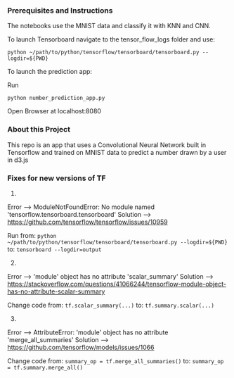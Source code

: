 ### Prerequisites and Instructions
The notebooks use the MNIST data and classify it with KNN and CNN.

To launch Tensorboard navigate to the tensor_flow_logs folder and use:
```
python ~/path/to/python/tensorflow/tensorboard/tensorboard.py --logdir=${PWD}
```
To launch the prediction app:

Run
```
python number_prediction_app.py
```
Open Browser at localhost:8080


### About this Project
This repo is an app that uses a Convolutional Neural Network built in Tensorflow and trained on MNIST data to predict a number drawn by a user in d3.js


### Fixes for new versions of TF
1)
Error --> ModuleNotFoundError: No module named 'tensorflow.tensorboard.tensorboard'
Solution --> https://github.com/tensorflow/tensorflow/issues/10959

Run
from: `python ~/path/to/python/tensorflow/tensorboard/tensorboard.py --logdir=${PWD}`
to: `tensorboard --logdir=output`

2)
Error --> 'module' object has no attribute 'scalar_summary'
Solution --> https://stackoverflow.com/questions/41066244/tensorflow-module-object-has-no-attribute-scalar-summary

Change code
from: `tf.scalar_summary(...)`
to: `tf.summary.scalar(...)`

3)
Error --> AttributeError: 'module' object has no attribute 'merge_all_summaries'
Solution --> https://github.com/tensorflow/models/issues/1066

Change code
from: `summary_op = tf.merge_all_summaries()`
to: `summary_op = tf.summary.merge_all()`

